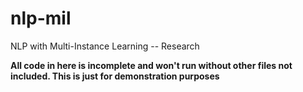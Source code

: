 # nlp-mil
NLP with Multi-Instance Learning -- Research

**All code in here is incomplete and won't run without other files not included. This is just for demonstration purposes** 
